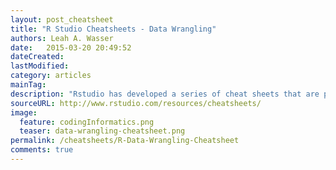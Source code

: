 ```yaml
---
layout: post_cheatsheet
title: "R Studio Cheatsheets - Data Wrangling"
authors: Leah A. Wasser
date:   2015-03-20 20:49:52
dateCreated:   
lastModified:  
category: articles
mainTag: 
description: "Rstudio has developed a series of cheat sheets that are pretty nice. My favorite is the data wrangling cheat sheet!"
sourceURL: http://www.rstudio.com/resources/cheatsheets/
image: 
  feature: codingInformatics.png
  teaser: data-wrangling-cheatsheet.png
permalink: /cheatsheets/R-Data-Wrangling-Cheatsheet
comments: true
---
```



